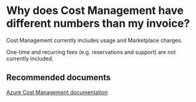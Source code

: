 <properties
	pageTitle="Why do Billing and Cost Management show different numbers?"
	description="different total numbers in the cost management interface"
	service="microsoft.costmanagement"
	resource="costmanagement"
	authors="justinwb"
	displayOrder="1"
	selfHelpType="resource"
	supportTopicIds=""
	resourceTags=""
	productPesIds=""
	cloudEnvironments="public"
/>

# Why does Cost Management have different numbers than my invoice?

Cost Management currently includes usage and Marketplace charges.

One-time and recurring fees (e.g. reservations and support) are not currently included. 

## **Recommended documents**

[Azure Cost Management documentation](https://docs.microsoft.com/azure/cost-management/)